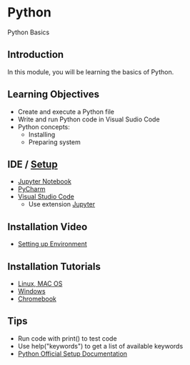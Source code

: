# Python
Python Basics

## Introduction
In this module, you will be learning the basics of Python.

## Learning Objectives
* Create and execute a Python file
* Write and run Python code in Visual Sudio Code
* Python concepts: 
  * Installing
  * Preparing system


## IDE / [Setup](https://docs.python.org/3/using/index.html)
* [Jupyter Notebook](https://jupyter.org/)
* [PyCharm](https://www.jetbrains.com/pycharm/)
* [Visual Studio Code](https://code.visualstudio.com/insiders/)
  * Use extension [Jupyter](https://marketplace.visualstudio.com/items?itemName=ms-toolsai.jupyter)

## Installation Video
* [Setting up Environment](https://youtu.be/3RUihvZdwqQ)

## Installation Tutorials
* [Linux, MAC OS](https://developers.google.com/edu/python/set-up)
* [Windows](https://opensource.com/article/19/8/how-install-python-windows)
* [Chromebook](https://developers.google.com/edu/python/set-up)


## Tips
* Run code with print() to test code
* Use help("keywords") to get a list of available keywords
* [Python Official Setup Documentation](https://docs.python.org/3/using/index.html)

